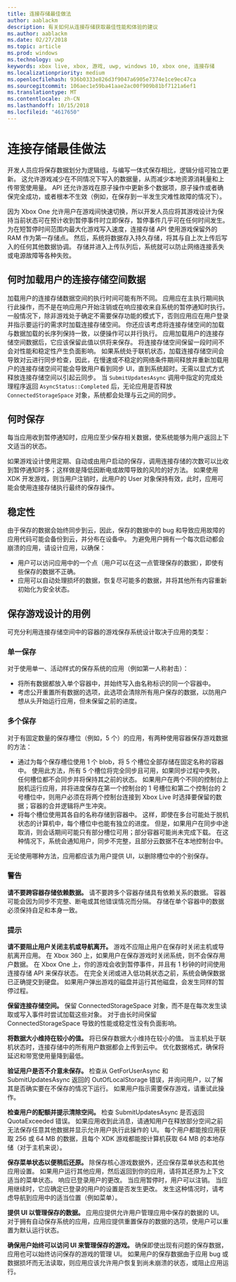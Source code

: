 ```yaml
---
title: 连接存储最佳做法
author: aablackm
description: 有关如何从连接存储获取最佳性能和体验的建议
ms.author: aablackm
ms.date: 02/27/2018
ms.topic: article
ms.prod: windows
ms.technology: uwp
keywords: xbox live, xbox, 游戏, uwp, windows 10, xbox one, 连接存储
ms.localizationpriority: medium
ms.openlocfilehash: 936b0333e826d3f9047a6905e7374e1ce9ec47ca
ms.sourcegitcommit: 106aec1e59ba41aae2ac00f909b81bf7121a6ef1
ms.translationtype: MT
ms.contentlocale: zh-CN
ms.lasthandoff: 10/15/2018
ms.locfileid: "4617650"
---
```

# <a name="connected-storage-best-practices"></a>连接存储最佳做法

开发人员应将保存数据划分为逻辑组，与编写一体式保存相比，逻辑分组可独立更新。 这允许游戏减少在不同情况下写入的数据量，从而减少本地资源消耗量和上传带宽使用量。 API 还允许游戏在原子操作中更新多个数据项，原子操作或者确保完全成功，或者根本不生效（例如，在保存到一半发生灾难性故障的情况下）。

因为 Xbox One 允许用户在游戏间快速切换，所以开发人员应将其游戏设计为保持当前状态可在预计收到暂停事件时立即保存，暂停事件几乎可在任何时间发生。 为在短暂停时间范围内最大化游戏写入速度，连接存储 API 使用游戏保留外的 RAM 作为第一存储点。 然后，系统将数据存入持久存储，将其与自上次上传后写入的任何其他数据协调。 存储并进入上传队列后，系统就可以防止网络连接丢失或电源故障等各种失败。

## <a name="when-to-load-a-users-connected-storage-space-data"></a>何时加载用户的连接存储空间数据

加载用户的连接存储数据空间的执行时间可能有所不同。 应用应在主执行期间执行此操作，而不是在响应用户开始注销或在响应接收来自系统的暂停通知时执行。
一般情况下，除非游戏处于确定不需要保存功能的模式下，否则应用应在用户登录并指示要运行的需求时加载连接存储空间。 你还应该考虑将连接存储空间的加载与数据加载的长序列保持一致，以便操作可以并行执行。
应用加载用户的连接存储空间数据后，它应该保留此值以供将来保存。 将连接存储空间保留一段时间不会对性能和稳定性产生负面影响。 如果系统处于联机状态，加载连接存储空间会导致对云进行同步检查，因此，在慢速或不稳定的网络条件期间释放并重新加载用户的连接存储空间可能会导致用户看到同步 UI，直到系统超时。无需以显式方式释放连接存储空间以引起云同步。 当 `SubmitUpdatesAsync` 调用中指定的完成处理程序返回 `AsyncStatus::Completed` 后，无论应用是否释放 `ConnectedStorageSpace` 对象，系统都会处理与云之间的同步。

## <a name="when-to-save"></a>何时保存

每当应用收到暂停通知时，应用应至少保存相关数据，使系统能够为用户返回上下文适当的状态。

如果游戏设计使用定期、自动或由用户启动的保存，调用连接存储的次数可以比收到暂停通知时多；这样做是降低因断电或故障导致的风险的好方法。
如果使用 XDK 开发游戏，则当用户注销时，此用户的 User 对象保持有效，此时，应用可能会使用连接存储执行最终的保存操作。

## <a name="robustness"></a>稳定性

由于保存的数据会始终同步到云，因此，保存的数据中的 bug 和导致应用故障的应用代码可能会备份到云，并分布在设备中。 为避免用户拥有一个每次启动都会崩溃的应用，请设计应用，以确保：

-   用户可以访问应用中的一个点（用户可以在这一点管理保存的数据），即使有些保存的数据不正确。
-   应用可以自动处理损坏的数据，恢复尽可能多的数据，并将其他所有内容重新初始化为安全状态。

## <a name="use-cases-for-save-game-designs"></a>保存游戏设计的用例

可充分利用连接存储空间中的容器的游戏保存系统设计取决于应用的类型：

### <a name="single-save"></a>单一保存

对于使用单一、活动样式的保存系统的应用（例如第一人称射击）：

-   将所有数据都放入单个容器中，并始终写入由名称标识的同一个容器中。
-   考虑公开重置所有数据的选项，此选项会清除所有用户保存的数据，以防用户想从头开始运行应用，但未保留之前的进度。

### <a name="multiple-saves"></a>多个保存

对于有固定数量的保存槽位（例如，5 个）的应用，有两种使用容器保存游戏数据的方法：

-   通过为每个保存槽位使用 1 个 blob，将 5 个槽位全部存储在固定名称的容器中。 使用此方法，所有 5 个槽位将完全同步且可用，如果同步过程中失败，任何槽位都不会同步并将保持其之前的状态。 如果用户在两个不同的控制台上脱机运行应用，并将进度保存在第一个控制台的 1 号槽位和第二个控制台的 2 号槽位中，则用户必须在将两个控制台连接到 Xbox Live 时选择要保留的数据；容器的合并逻辑将产生冲突。
-   将每个槽位使用其各自的名称存储到容器中。 这样，即使在多台可能处于脱机状态的计算机中，每个槽位中也能有独立的进度。 但是，如果用户在同步中途取消，则会话期间可能只有部分槽位可用；部分容器可能尚未完成下载。 在这种情况下，系统会通知用户，同步不完整，且部分云数据不在本地控制台中。

无论使用哪种方法，应用都应该为用户提供 UI，以删除槽位中的个别保存。

### <a name="warning"></a>警告

**请不要跨容器存储依赖数据。** 请不要跨多个容器存储具有依赖关系的数据。 容器可能会因为同步不完整、断电或其他错误情况而分隔。 存储在单个容器中的数据必须保持自足和本身一致。

### <a name="tips"></a>提示

**请不要阻止用户关闭主机或导航离开。** 游戏不应阻止用户在保存时关闭主机或导航离开应用。 在 Xbox 360 上，如果用户在保存游戏时关闭系统，则不会保存用户数据。 在 Xbox One 上，你的游戏会收到暂停事件，并且有 1 秒钟的时间使用连接存储 API 来保存状态。 在完全关闭或进入低功耗状态之前，系统会确保数据已正确提交到硬盘。 如果用户弹出游戏的磁盘并运行其他磁盘，会发生同样的暂停过程。

**保留连接存储空间。** 保留 ConnectedStorageSpace 对象，而不是在每次发生读取或写入事件时尝试加载这些对象。 对于由长时间保留 ConnectedStorageSpace 导致的性能或稳定性没有负面影响。

**将数据大小维持在较小的值。** 将已保存数据大小维持在较小的值。 当主机处于联机状态时，连接存储中的所有用户数据都会上传到云中。 优化数据格式，确保将延迟和带宽使用量降到最低。

**验证用户是否不介意未保存。** 检查从 GetForUserAsync 和 SubmitUpdatesAsync 返回的 OutOfLocalStorage 错误，并询问用户，以了解其是否确实要在不保存的情况下运行。 如果用户指示需要保存游戏，请重试此操作。

**检查用户的配额并提示清除空间。** 检查 SubmitUpdatesAsync 是否返回 QuotaExceeded 错误。 如果应用收到此消息，请通知用户在释放部分空间之前无法保存任意其他数据并显示允许用户执行此操作的 UI。 每个用户都能按应用获取 256 或 64 MB 的数据，且每个 XDK 游戏都能按计算机获取 64 MB 的本地存储（对于主机来说）。

**保存菜单状态以便稍后还原。** 除保存核心游戏数据外，还应保存菜单状态和其他应用设置。 如果用户运行其他应用，然后返回到你的应用，请将其还原为上下文适当的菜单状态。
响应已登录用户的更改。 当应用暂停时，用户可以注销。 当应用继续时，它应确定已登录的用户的设置是否发生更改。 发生这种情况时，请考虑导航到应用中的适当位置（例如菜单）。

**提供 UI 以管理保存的数据。** 应用应提供允许用户管理应用中保存的数据的 UI。 对于拥有自动保存系统的应用，应用应提供重置保存的数据的选项，使用户可以重置为默认运行状态。

**确保用户始终可以访问 UI 来管理保存的游戏。** 确保即使出现有问题的保存数据，应用也可以始终访问保存的游戏的管理 UI。 如果用户的保存数据由于应用 bug 或数据损坏而无法读取，则应用应该允许用户恢复到尚未崩溃的状态，或阻止应用运行。